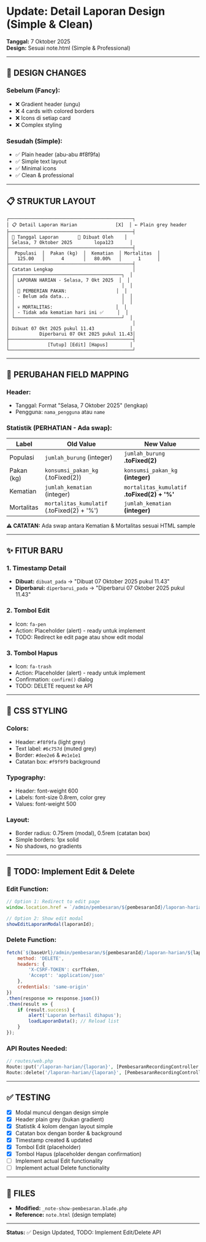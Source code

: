 # Update: Detail Laporan Design (Simple & Clean)

**Tanggal:** 7 Oktober 2025  
**Design:** Sesuai note.html (Simple & Professional)

---

## 🎨 DESIGN CHANGES

### Sebelum (Fancy):
- ❌ Gradient header (ungu)
- ❌ 4 cards with colored borders
- ❌ Icons di setiap card
- ❌ Complex styling

### Sesudah (Simple):
- ✅ Plain header (abu-abu #f8f9fa)
- ✅ Simple text layout
- ✅ Minimal icons
- ✅ Clean & professional

---

## 📋 STRUKTUR LAYOUT

```
┌─────────────────────────────────────────────┐
│ 📋 Detail Laporan Harian              [X]  │ ← Plain grey header
├─────────────────────────────────────────────┤
│ 📅 Tanggal Laporan       👤 Dibuat Oleh    │
│ Selasa, 7 Oktober 2025        lopa123      │
├─────────────────────────────────────────────┤
│  Populasi  │  Pakan (kg)  │  Kematian  │ Mortalitas  │
│   125.00   │      4       │   80.00%   │      1      │
├─────────────────────────────────────────────┤
│ Catatan Lengkap                             │
│ ┌───────────────────────────────────────┐  │
│ │ LAPORAN HARIAN - Selasa, 7 Okt 2025  │  │
│ │                                       │  │
│ │ 🌾 PEMBERIAN PAKAN:                  │  │
│ │ - Belum ada data...                   │  │
│ │                                       │  │
│ │ 💀 MORTALITAS:                       │  │
│ │ - Tidak ada kematian hari ini ✅     │  │
│ └───────────────────────────────────────┘  │
│                                             │
│ Dibuat 07 Okt 2025 pukul 11.43             │
│           Diperbarui 07 Okt 2025 pukul 11.43│
├─────────────────────────────────────────────┤
│              [Tutup] [Edit] [Hapus]        │
└─────────────────────────────────────────────┘
```

---

## 🔄 PERUBAHAN FIELD MAPPING

### Header:
- Tanggal: Format "Selasa, 7 Oktober 2025" (lengkap)
- Pengguna: `nama_pengguna` atau `name`

### Statistik (PERHATIAN - Ada swap):
| Label | Old Value | **New Value** |
|-------|-----------|---------------|
| Populasi | `jumlah_burung` (integer) | `jumlah_burung` **.toFixed(2)** |
| Pakan (kg) | `konsumsi_pakan_kg` (.toFixed(2)) | `konsumsi_pakan_kg` **(integer)** |
| Kematian | `jumlah_kematian` (integer) | `mortalitas_kumulatif` **.toFixed(2) + '%'** |
| Mortalitas | `mortalitas_kumulatif` (.toFixed(2) + '%') | `jumlah_kematian` **(integer)** |

**⚠️ CATATAN:** Ada swap antara Kematian & Mortalitas sesuai HTML sample

---

## ✨ FITUR BARU

### 1. Timestamp Detail
- **Dibuat:** `dibuat_pada` → "Dibuat 07 Oktober 2025 pukul 11.43"
- **Diperbarui:** `diperbarui_pada` → "Diperbarui 07 Oktober 2025 pukul 11.43"

### 2. Tombol Edit
- Icon: `fa-pen`
- Action: Placeholder (alert) - ready untuk implement
- TODO: Redirect ke edit page atau show edit modal

### 3. Tombol Hapus
- Icon: `fa-trash`
- Action: Placeholder (alert) - ready untuk implement
- Confirmation: `confirm()` dialog
- TODO: DELETE request ke API

---

## 🎯 CSS STYLING

### Colors:
- Header: `#f8f9fa` (light grey)
- Text label: `#6c757d` (muted grey)
- Border: `#dee2e6` & `#e1e1e1`
- Catatan box: `#f9f9f9` background

### Typography:
- Header: font-weight 600
- Labels: font-size 0.8rem, color grey
- Values: font-weight 500

### Layout:
- Border radius: 0.75rem (modal), 0.5rem (catatan box)
- Simple borders: 1px solid
- No shadows, no gradients

---

## 📝 TODO: Implement Edit & Delete

### Edit Function:
```javascript
// Option 1: Redirect to edit page
window.location.href = `/admin/pembesaran/${pembesaranId}/laporan-harian/${laporanId}/edit`;

// Option 2: Show edit modal
showEditLaporanModal(laporanId);
```

### Delete Function:
```javascript
fetch(`${baseUrl}/admin/pembesaran/${pembesaranId}/laporan-harian/${laporanId}`, {
    method: 'DELETE',
    headers: {
        'X-CSRF-TOKEN': csrfToken,
        'Accept': 'application/json'
    },
    credentials: 'same-origin'
})
.then(response => response.json())
.then(result => {
    if (result.success) {
        alert('Laporan berhasil dihapus');
        loadLaporanData(); // Reload list
    }
});
```

### API Routes Needed:
```php
// routes/web.php
Route::put('/laporan-harian/{laporan}', [PembesaranRecordingController::class, 'updateLaporanHarian']);
Route::delete('/laporan-harian/{laporan}', [PembesaranRecordingController::class, 'destroyLaporanHarian']);
```

---

## ✅ TESTING

- [x] Modal muncul dengan design simple
- [x] Header plain grey (bukan gradient)
- [x] Statistik 4 kolom dengan layout simple
- [x] Catatan box dengan border & background
- [x] Timestamp created & updated
- [x] Tombol Edit (placeholder)
- [x] Tombol Hapus (placeholder dengan confirmation)
- [ ] Implement actual Edit functionality
- [ ] Implement actual Delete functionality

---

## 📁 FILES

- **Modified:** `_note-show-pembesaran.blade.php`
- **Reference:** `note.html` (design template)

---

**Status:** ✅ Design Updated, TODO: Implement Edit/Delete API
